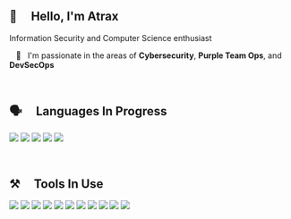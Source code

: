 ## 👋  &nbsp;&nbsp;&nbsp; Hello, I'm Atrax

Information Security and Computer Science enthusiast

&nbsp;&nbsp; 🌱 &nbsp; I'm passionate in the areas of **Cybersecurity**, **Purple Team Ops**, and **DevSecOps**


<br/>

<!-- ## GitHub stats :chart_with_upwards_trend: -->
<!-- https://github.com/anuraghazra/github-readme-stats -->
<!-- [![Top Langs](https://github-readme-stats.vercel.app/api/top-langs/?username=ernestang98&langs_count=3)](https://github.com/anuraghazra/github-readme-stats) -->
<!-- ![Anurag's GitHub stats](https://github-readme-stats.vercel.app/api?username=ernestang98&show_icons=true) -->
<!-- [![Top Langs](https://github-readme-stats.vercel.app/api/top-langs/?username=ernestang98&layout=compact)](https://github.com/anuraghazra/github-readme-stats) -->
<!-- ![Anurag's GitHub stats](https://github-readme-stats.vercel.app/api?username=ernestang98&hide=contribs&show_icons=true) -->

## 🗣️ &nbsp;&nbsp;&nbsp; Languages In Progress

![](https://img.icons8.com/color/64/python--v1.png) 
![](https://img.icons8.com/color/64/c-programming.png)
![](https://img.icons8.com/color/64/html-5--v1.png)
![](https://img.icons8.com/color/64/javascript--v1.png)
![](https://cdn4.iconfinder.com/data/icons/logos-3/568/php-logo-64.png)

<br/>

## ⚒️ &nbsp;&nbsp;&nbsp; Tools In Use

![](https://github.com/atraxsrc/bots/blob/main/icons8-kali-linux-80.png)
![](https://github.com/atraxsrc/bots/blob/main/icons8-debian-80.png)
![](https://github.com/atraxsrc/bots/blob/main/icons8-github-80.png)
![](https://github.com/atraxsrc/bots/blob/main/icons8-old-vmware-logo-80.png)
![](https://img.icons8.com/color/64/android-studio--v3.png)
![](https://cdn.icon-icons.com/icons2/2415/PNG/64/docker_plain_logo_icon_146554.png)
![](https://img.icons8.com/plasticine/64/bash.png)
![](https://img.icons8.com/color/64/powershell.png)
![](https://github.com/atraxsrc/bots/blob/main/burp_suite_macos_bigsur_icon_190319.png)
![](https://github.com/atraxsrc/bots/blob/main/sublime_text_alt_macos_bigsur_icon_189684.png)
![](https://github.com/atraxsrc/bots/blob/main/kindpngmetasploit.png)

<br/>


